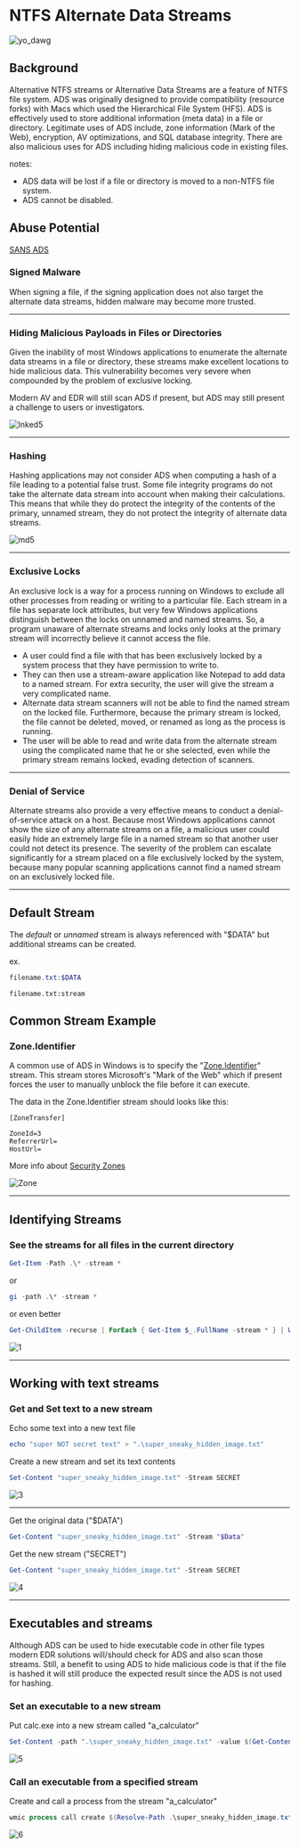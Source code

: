 # NTFS Alternate Data Streams

![yo_dawg](https://github.com/aalex954/ADS-Example/assets/6628565/47a7a6e5-cb3c-42fc-972e-bfe12e6bed58)

## Background

Alternative NTFS streams or Alternative Data Streams are a feature of NTFS file system. ADS was originally designed to provide compatibility (resource forks) with Macs which used the Hierarchical File System (HFS). 
ADS is effectively used to store additional information (meta data) in a file or directory. Legitimate uses of ADS include, zone information (Mark of the Web), encryption, AV optimizations, and SQL database integrity. There are also malicious uses for ADS including hiding malicious code in existing files. 

notes: 
- ADS data will be lost if a file or directory is moved to a non-NTFS file system.
- ADS cannot be disabled.

## Abuse Potential

[SANS ADS](http://www.uqac.ca/flemieux/INF341/NTFS_Stream.pdf)

### Signed Malware

When signing a file, if the signing application does not also target the alternate data streams, hidden malware may become more trusted.

---

### Hiding Malicious Payloads in Files or Directories

Given the inability of most Windows applications to enumerate the alternate data streams in a file or directory, these streams make excellent locations to hide malicious data. 
This vulnerability becomes very severe when compounded by the problem of exclusive locking.

Modern AV and EDR will still scan ADS if present, but ADS may still present a challenge to users or investigators.

![Inked5](https://github.com/aalex954/NTFS-Alternitive-Data-Streams/assets/6628565/f7034479-4590-482e-bd6e-f78973b5dced)


 ---

### Hashing

Hashing applications may not consider ADS when computing a hash of a file leading to a potential false trust.
Some file integrity programs do not take the alternate data stream into account when making their calculations. 
This means that while they do protect the integrity of the contents of the primary, unnamed stream, they do not protect the integrity of alternate data streams.

![md5](https://github.com/aalex954/NTFS-Alternitive-Data-Streams/assets/6628565/899abe45-c2a5-4b10-b065-a2111155efa5)


---

### Exclusive Locks

An exclusive lock is a way for a process running on Windows to exclude all other processes from reading or writing to a particular file.
Each stream in a file has separate lock attributes, but very few Windows applications distinguish between the locks on unnamed and named streams. 
So, a program unaware of alternate streams and locks only looks at the primary stream will incorrectly believe it cannot access the file. 

- A user could find a file with that has been exclusively locked by a system process that they have permission to write to.
- They can then use a stream-aware application like Notepad to add data to a named stream. For extra security, the user will give the stream a very complicated name.
- Alternate data stream scanners will not be able to find the named stream on the locked file. Furthermore, because the primary stream is locked, the file cannot be deleted, moved, or renamed as long as the process is running. 
- The user will be able to read and write data from the alternate stream using the complicated name that he or she selected, even while the primary stream remains locked, evading detection of scanners.

---

### Denial of Service

Alternate streams also provide a very effective means to conduct a denial-of-service attack on a host. 
Because most Windows applications cannot show the size of any alternate streams on a file, a malicious user could easily hide an extremely large file in a named stream so that another user could not detect its presence.
The severity of the problem can escalate significantly for a stream placed on a file exclusively locked by the system, because many popular scanning applications cannot find a named stream on an exclusively locked file.

---

## Default Stream

The _default_ or _unnamed_ stream is always referenced with "$DATA" but additional streams can be created. 

ex.

```powershell
filename.txt:$DATA
```
```powersehll
filename.txt:stream
```

## Common Stream Example

### Zone.Identifier

A common use of ADS in Windows is to specify the "[Zone.Identifier](https://learn.microsoft.com/en-us/openspecs/windows_protocols/ms-fscc/6e3f7352-d11c-4d76-8c39-2516a9df36e8)" stream. This stream stores Microsoft's "Mark of the Web" which if present forces the user to manually unblock the file before it can execute.

The data in the Zone.Identifier stream should looks like this:

```
[ZoneTransfer]

ZoneId=3
ReferrerUrl=
HostUrl=
```

More info about [Security Zones](https://learn.microsoft.com/en-us/previous-versions/windows/internet-explorer/ie-developer/platform-apis/ms537183(v=vs.85)?redirectedfrom=MSDN)

![Zone](https://github.com/aalex954/ADS-Example/assets/6628565/51ef234f-8f50-4394-a3a1-5333ea1eedc0)


---

## Identifying Streams

### See the streams for all files in the current directory

```powershell
Get-Item -Path .\* -stream *
```

or 

```powershell
gi -path .\* -stream *
```

or even better

```powershell
Get-ChildItem -recurse | ForEach { Get-Item $_.FullName -stream * } | Where stream -ne ':$DATA'
```

![1](https://github.com/aalex954/ADS-Example/assets/6628565/bd618353-8ccf-427e-877d-f4710372dbf2)

---

## Working with text streams

### Get and Set text to a new stream

Echo some text into a new text file

```powershell
echo "super NOT secret text" > ".\super_sneaky_hidden_image.txt"
```

Create a new stream and set its text contents

```powershell
Set-Content "super_sneaky_hidden_image.txt" -Stream SECRET
```

![3](https://github.com/aalex954/ADS-Example/assets/6628565/a90d4938-382f-4a78-9458-e3b1a67e939b)

---

Get the original data ("$DATA")

```powershell
Get-Content "super_sneaky_hidden_image.txt" -Stream "$Data"
```

Get the new stream ("SECRET")

```powershell
Get-Content "super_sneaky_hidden_image.txt" -Stream SECRET
```

![4](https://github.com/aalex954/ADS-Example/assets/6628565/bca55cab-244f-4528-9a67-306c4fc705b6)

---

## Executables and streams

Although ADS can be used to hide executable code in other file types modern EDR solutions will/should check for ADS and also scan those streams. 
Still, a benefit to using ADS to hide malicious code is that if the file is hashed it will still produce the expected result since the ADS is not used for hashing. 

### Set an executable to a new stream

Put calc.exe into a new stream called "a_calculator"

```powershell
Set-Content -path ".\super_sneaky_hidden_image.txt" -value $(Get-Content $(Get-Command calc.exe).Path -readcount 0 -encoding byte) -encoding byte -stream a_calculator
```

![5](https://github.com/aalex954/ADS-Example/assets/6628565/2971a4c1-82b9-40f2-8c6f-301db2431540)

### Call an executable from a specified stream

Create and call a process from the stream "a_calculator"

```powershell
wmic process call create $(Resolve-Path .\super_sneaky_hidden_image.txt:a_calculator)
```


![6](https://github.com/aalex954/ADS-Example/assets/6628565/8d78bea2-302d-4824-98cc-272856d913c9)


